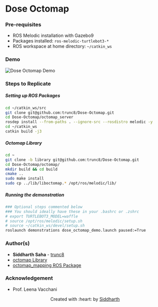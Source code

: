 # Dose Octomap

### Pre-requisites
- ROS Melodic installation with Gazebo9
- Packages installed: `ros-melodic-turtlebot3-*`
- ROS workspace at home directory: `~/catkin_ws`

### Demo
![Dose Octomap Demo](dose-octomap-demo.gif)

### Steps to Replicate

##### Setting up ROS Packages
```sh
cd ~/catkin_ws/src
git clone git@github.com:trunc8/Dose-Octomap.git
cd Dose-Octomap/octomap_server
rosdep install --from-paths . --ignore-src --rosdistro melodic -y
cd ~/catkin_ws
catkin build -j3
```

##### Octomap Library
```sh
cd ~
git clone -b library git@github.com:trunc8/Dose-Octomap.git
cd Dose-Octomap/octomap/
mkdir build && cd build
cmake ..
sudo make install
sudo cp ../lib/liboctomap.* /opt/ros/melodic/lib/
```

##### Running the demonstration
```sh
### Optional steps commented below
### You should ideally have these in your .bashrc or .zshrc
# export TURTLEBOT3_MODEL=waffle
# source /opt/ros/melodic/setup.sh
# source ~/catkin_ws/devel/setup.sh
roslaunch demonstrations dose_octomap_demo.launch paused:=True
```

### Author(s)

* **Siddharth Saha** - [trunc8](https://github.com/trunc8)
* [octomap Library](https://github.com/OctoMap/octomap)
* [octomap_mapping ROS Package](https://github.com/OctoMap/octomap_mapping)

### Acknowledgement

* Prof. Leena Vacchani

<p align='center'>Created with :heart: by <a href="https://www.linkedin.com/in/sahasiddharth611/">Siddharth</a></p>